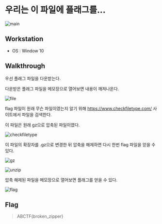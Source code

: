 # 우리는 이 파일에 플래그를...

![main]()

## Workstation
* OS : Window 10

## Walkthrough

우선 플래그 파일을 다운받는다.

다운받은 플래그 파일을 메모장으로 열어보면 내용이 깨져나온다.

![file]()

flag 파일이 원래 무슨 파일이였는지 알기 위해 https://www.checkfiletype.com/ 사이트에서 파일을 검색한다.

이 파일은 원래 gz으로 압축된 파일이였다.

![checkfiletype]()

이 파일의 확장자를 .gz으로 변경한 뒤 압축을 해제하면 다시 한번 flag 파일을 얻을 수 있다.

![gz]()

![unzip]()

압축 해제된 파일을 메모장으로 열어보면 플래그를 얻을 수 있다.

![flag]()

## Flag

> ABCTF{broken_zipper}